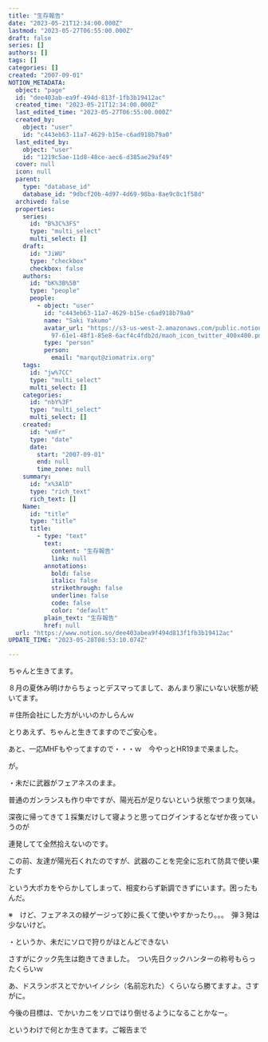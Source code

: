 ```yaml
---
title: "生存報告"
date: "2023-05-21T12:34:00.000Z"
lastmod: "2023-05-27T06:55:00.000Z"
draft: false
series: []
authors: []
tags: []
categories: []
created: "2007-09-01"
NOTION_METADATA:
  object: "page"
  id: "dee403ab-ea9f-494d-813f-1fb3b19412ac"
  created_time: "2023-05-21T12:34:00.000Z"
  last_edited_time: "2023-05-27T06:55:00.000Z"
  created_by:
    object: "user"
    id: "c443eb63-11a7-4629-b15e-c6ad918b79a0"
  last_edited_by:
    object: "user"
    id: "1219c5ae-11d8-48ce-aec6-d385ae29af49"
  cover: null
  icon: null
  parent:
    type: "database_id"
    database_id: "9dbcf20b-4d97-4d69-98ba-8ae9c8c1f58d"
  archived: false
  properties:
    series:
      id: "B%3C%3FS"
      type: "multi_select"
      multi_select: []
    draft:
      id: "JiWU"
      type: "checkbox"
      checkbox: false
    authors:
      id: "bK%3B%5B"
      type: "people"
      people:
        - object: "user"
          id: "c443eb63-11a7-4629-b15e-c6ad918b79a0"
          name: "Saki Yakumo"
          avatar_url: "https://s3-us-west-2.amazonaws.com/public.notion-static.com/3ad1c4\
            97-61e1-48f1-85e8-6acf4c4fdb2d/maoh_icon_twitter_400x400.png"
          type: "person"
          person:
            email: "marqut@ziomatrix.org"
    tags:
      id: "jw%7CC"
      type: "multi_select"
      multi_select: []
    categories:
      id: "nbY%3F"
      type: "multi_select"
      multi_select: []
    created:
      id: "vmFr"
      type: "date"
      date:
        start: "2007-09-01"
        end: null
        time_zone: null
    summary:
      id: "x%3AlD"
      type: "rich_text"
      rich_text: []
    Name:
      id: "title"
      type: "title"
      title:
        - type: "text"
          text:
            content: "生存報告"
            link: null
          annotations:
            bold: false
            italic: false
            strikethrough: false
            underline: false
            code: false
            color: "default"
          plain_text: "生存報告"
          href: null
  url: "https://www.notion.so/dee403abea9f494d813f1fb3b19412ac"
UPDATE_TIME: "2023-05-28T08:53:10.074Z"

---
```

<link rel="stylesheet" href="https://cdn.jsdelivr.net/npm/katex@0.16.2/dist/katex.min.css" integrity="sha384-bYdxxUwYipFNohQlHt0bjN/LCpueqWz13HufFEV1SUatKs1cm4L6fFgCi1jT643X" crossorigin="anonymous">


ちゃんと生きてます。


８月の夏休み明けからちょっとデスマってまして、あんまり家にいない状態が続いてます。


＃住所会社にした方がいいのかしらんｗ


とりあえず、ちゃんと生きてますのでご安心を。


あと、一応MHFもやってますので・・・ｗ　今やっとHR19まで来ました。


が。


・未だに武器がフェアネスのまま。


普通のガンランスも作り中ですが、陽光石が足りないという状態でつまり気味。


深夜に帰ってきて１採集だけして寝ようと思ってログインするとなぜか夜っていうのが


連発してて全然拾えないのです。


この前、友達が陽光石くれたのですが、武器のことを完全に忘れて防具で使い果たす


という大ポカをやらかしてしまって、相変わらず新調できずにいます。困ったもんだ。


※　けど、フェアネスの緑ゲージって妙に長くて使いやすかったり。。。　弾３発は少ないけど。


・というか、未だにソロで狩りがほとんどできない


さすがにクック先生は飽きてきました。　つい先日クックハンターの称号もらったくらいｗ


あ、ドスランボスとでかいイノシシ（名前忘れた）くらいなら勝てますよ。さすがに。


今後の目標は、でかいカニをソロではり倒せるようになることかなー。


というわけで何とか生きてます。ご報告まで

